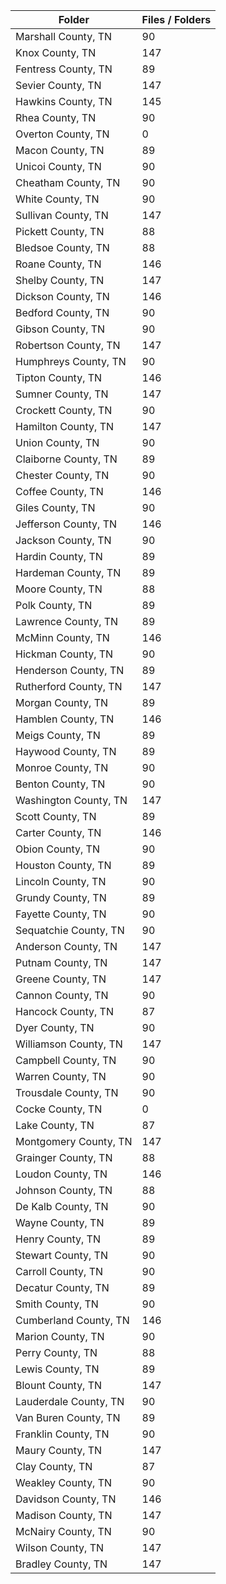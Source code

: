 | Folder                |   Files / Folders |
|-----------------------|-------------------|
| Marshall County, TN   |                90 |
| Knox County, TN       |               147 |
| Fentress County, TN   |                89 |
| Sevier County, TN     |               147 |
| Hawkins County, TN    |               145 |
| Rhea County, TN       |                90 |
| Overton County, TN    |                 0 |
| Macon County, TN      |                89 |
| Unicoi County, TN     |                90 |
| Cheatham County, TN   |                90 |
| White County, TN      |                90 |
| Sullivan County, TN   |               147 |
| Pickett County, TN    |                88 |
| Bledsoe County, TN    |                88 |
| Roane County, TN      |               146 |
| Shelby County, TN     |               147 |
| Dickson County, TN    |               146 |
| Bedford County, TN    |                90 |
| Gibson County, TN     |                90 |
| Robertson County, TN  |               147 |
| Humphreys County, TN  |                90 |
| Tipton County, TN     |               146 |
| Sumner County, TN     |               147 |
| Crockett County, TN   |                90 |
| Hamilton County, TN   |               147 |
| Union County, TN      |                90 |
| Claiborne County, TN  |                89 |
| Chester County, TN    |                90 |
| Coffee County, TN     |               146 |
| Giles County, TN      |                90 |
| Jefferson County, TN  |               146 |
| Jackson County, TN    |                90 |
| Hardin County, TN     |                89 |
| Hardeman County, TN   |                89 |
| Moore County, TN      |                88 |
| Polk County, TN       |                89 |
| Lawrence County, TN   |                89 |
| McMinn County, TN     |               146 |
| Hickman County, TN    |                90 |
| Henderson County, TN  |                89 |
| Rutherford County, TN |               147 |
| Morgan County, TN     |                89 |
| Hamblen County, TN    |               146 |
| Meigs County, TN      |                89 |
| Haywood County, TN    |                89 |
| Monroe County, TN     |                90 |
| Benton County, TN     |                90 |
| Washington County, TN |               147 |
| Scott County, TN      |                89 |
| Carter County, TN     |               146 |
| Obion County, TN      |                90 |
| Houston County, TN    |                89 |
| Lincoln County, TN    |                90 |
| Grundy County, TN     |                89 |
| Fayette County, TN    |                90 |
| Sequatchie County, TN |                90 |
| Anderson County, TN   |               147 |
| Putnam County, TN     |               147 |
| Greene County, TN     |               147 |
| Cannon County, TN     |                90 |
| Hancock County, TN    |                87 |
| Dyer County, TN       |                90 |
| Williamson County, TN |               147 |
| Campbell County, TN   |                90 |
| Warren County, TN     |                90 |
| Trousdale County, TN  |                90 |
| Cocke County, TN      |                 0 |
| Lake County, TN       |                87 |
| Montgomery County, TN |               147 |
| Grainger County, TN   |                88 |
| Loudon County, TN     |               146 |
| Johnson County, TN    |                88 |
| De Kalb County, TN    |                90 |
| Wayne County, TN      |                89 |
| Henry County, TN      |                89 |
| Stewart County, TN    |                90 |
| Carroll County, TN    |                90 |
| Decatur County, TN    |                89 |
| Smith County, TN      |                90 |
| Cumberland County, TN |               146 |
| Marion County, TN     |                90 |
| Perry County, TN      |                88 |
| Lewis County, TN      |                89 |
| Blount County, TN     |               147 |
| Lauderdale County, TN |                90 |
| Van Buren County, TN  |                89 |
| Franklin County, TN   |                90 |
| Maury County, TN      |               147 |
| Clay County, TN       |                87 |
| Weakley County, TN    |                90 |
| Davidson County, TN   |               146 |
| Madison County, TN    |               147 |
| McNairy County, TN    |                90 |
| Wilson County, TN     |               147 |
| Bradley County, TN    |               147 |